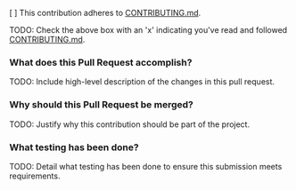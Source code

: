 [ ] This contribution adheres to [CONTRIBUTING.md](https://github.com/ni/RAD/blob/master/CONTRIBUTING.md).

TODO: Check the above box with an 'x' indicating you've read and followed [CONTRIBUTING.md](https://github.com/ni/RAD/blob/master/CONTRIBUTING.md).

### What does this Pull Request accomplish?

TODO: Include high-level description of the changes in this pull request.

### Why should this Pull Request be merged?

TODO: Justify why this contribution should be part of the project.

### What testing has been done?

TODO: Detail what testing has been done to ensure this submission meets requirements.
